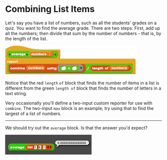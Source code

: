 # Combining List Items

Let's say you have a list of numbers, such as all the students' grades on a quiz. You want to find the average grade. There are two steps: First, add up all the numbers; then divide that sum by the number of numbers - that is, by the length of the list.

![](../.gitbook/assets/image%20%2826%29.png)

Notice that the red `length` `of` block that finds the number of items in a list is different from the green `length of` block that finds the number of letters in a text string.

  
Very occasionally you'll define a two-input custom reporter for use with `combine`. The two-input `max` block is an example; try using that to find the largest of a list of numbers.  
****  
We should try out the `average` block. Is that the answer you'd expect?

![](../.gitbook/assets/image%20%2878%29.png)

